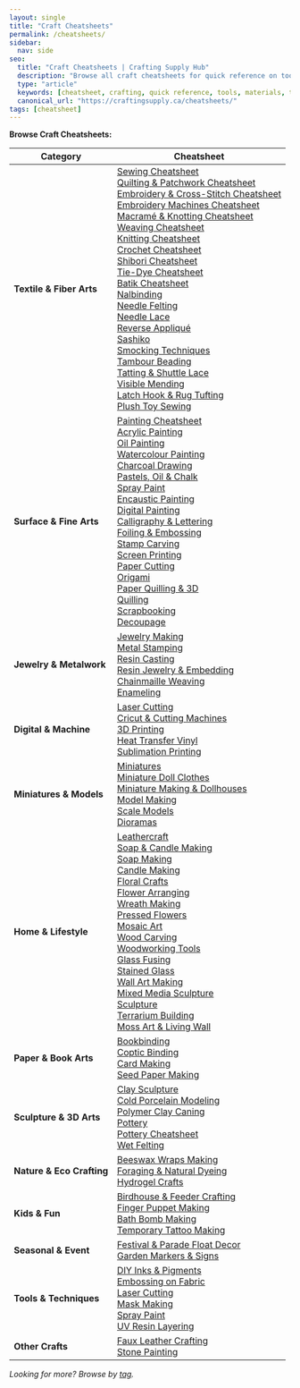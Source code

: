 ```yaml
---
layout: single
title: "Craft Cheatsheets"
permalink: /cheatsheets/
sidebar:
  nav: side
seo:
  title: "Craft Cheatsheets | Crafting Supply Hub"
  description: "Browse all craft cheatsheets for quick reference on tools, materials, and techniques."
  type: "article"
  keywords: [cheatsheet, crafting, quick reference, tools, materials, techniques]
  canonical_url: "https://craftingsupply.ca/cheatsheets/"
tags: [cheatsheet]
---
```

**Browse Craft Cheatsheets:**

| Category                | Cheatsheet                                                                 |
|------------------------ |---------------------------------------------------------------------------|
| **Textile & Fiber Arts**| [Sewing Cheatsheet](/cheatsheets/sewing-cheatsheet/) <br> [Quilting & Patchwork Cheatsheet](/cheatsheets/quilting-and-patchwork-cheatsheet/) <br> [Embroidery & Cross-Stitch Cheatsheet](/cheatsheets/embroidery-and-cross-stitch-cheatsheet/) <br> [Embroidery Machines Cheatsheet](/cheatsheets/embroidery-machines-cheatsheet/) <br> [Macramé & Knotting Cheatsheet](/cheatsheets/macrame-and-knotting-cheatsheet/) <br> [Weaving Cheatsheet](/cheatsheets/weaving/) <br> [Knitting Cheatsheet](/cheatsheets/knitting/) <br> [Crochet Cheatsheet](/cheatsheets/crochet/) <br> [Shibori Cheatsheet](/cheatsheets/shibori/) <br> [Tie-Dye Cheatsheet](/cheatsheets/tie-dye/) <br> [Batik Cheatsheet](/cheatsheets/batik/) <br> [Nalbinding](/cheatsheets/nalbinding/) <br> [Needle Felting](/cheatsheets/needle-felting/) <br> [Needle Lace](/cheatsheets/needle-lace/) <br> [Reverse Appliqué](/cheatsheets/reverse-applique/) <br> [Sashiko](/cheatsheets/sashiko/) <br> [Smocking Techniques](/cheatsheets/smocking-techniques/) <br> [Tambour Beading](/cheatsheets/tambour-beading/) <br> [Tatting & Shuttle Lace](/cheatsheets/tatting-shuttle-lace/) <br> [Visible Mending](/cheatsheets/visible-mending/) <br> [Latch Hook & Rug Tufting](/cheatsheets/latch-hook-rug-tufting/) <br> [Plush Toy Sewing](/cheatsheets/plush-toy-sewing/) |
| **Surface & Fine Arts** | [Painting Cheatsheet](/cheatsheets/painting-cheatsheet/) <br> [Acrylic Painting](/cheatsheets/acrylic-painting/) <br> [Oil Painting](/cheatsheets/oil-painting/) <br> [Watercolour Painting](/cheatsheets/watercolour-painting/) <br> [Charcoal Drawing](/cheatsheets/charcoal-drawing/) <br> [Pastels, Oil & Chalk](/cheatsheets/pastels-oil-chalk/) <br> [Spray Paint](/cheatsheets/spray-paint/) <br> [Encaustic Painting](/cheatsheets/encaustic-painting/) <br> [Digital Painting](/cheatsheets/digital-painting/) <br> [Calligraphy & Lettering](/cheatsheets/calligraphy-cheatsheet/) <br> [Foiling & Embossing](/cheatsheets/foiling-and-embossing-cheatsheet/) <br> [Stamp Carving](/cheatsheets/stamp-carving-cheatsheet/) <br> [Screen Printing](/cheatsheets/screen-printing/) <br> [Paper Cutting](/cheatsheets/paper-cutting-cheatsheet/) <br> [Origami](/cheatsheets/origami/) <br> [Paper Quilling & 3D](/cheatsheets/paper-quilling-3d/) <br> [Quilling](/cheatsheets/quilling/) <br> [Scrapbooking](/cheatsheets/scrapbooking/) <br> [Decoupage](/cheatsheets/decoupage/) |
| **Jewelry & Metalwork** | [Jewelry Making](/cheatsheets/jewelry-making-cheatsheet/) <br> [Metal Stamping](/cheatsheets/metal-stamping-cheatsheet/) <br> [Resin Casting](/cheatsheets/resin-casting-cheatsheet/) <br> [Resin Jewelry & Embedding](/cheatsheets/resin-jewelry-embedding/) <br> [Chainmaille Weaving](/cheatsheets/chainmaille-weaving/) <br> [Enameling](/cheatsheets/enameling/) |
| **Digital & Machine**   | [Laser Cutting](/cheatsheets/laser-cutting-cheatsheet/) <br> [Cricut & Cutting Machines](/cheatsheets/cricut-cheatsheet/) <br> [3D Printing](/cheatsheets/3d-printing-cheatsheet/) <br> [Heat Transfer Vinyl](/cheatsheets/heat-transfer-cheatsheet/) <br> [Sublimation Printing](/cheatsheets/sublimation-printing/) |
| **Miniatures & Models** | [Miniatures](/cheatsheets/miniatures/) <br> [Miniature Doll Clothes](/cheatsheets/miniature-doll-clothes/) <br> [Miniature Making & Dollhouses](/cheatsheets/miniature-making-and-dollhouses-cheatsheet/) <br> [Model Making](/cheatsheets/model-making/) <br> [Scale Models](/cheatsheets/scale-models/) <br> [Dioramas](/cheatsheets/dioramas/) |
| **Home & Lifestyle**    | [Leathercraft](/cheatsheets/leathercraft-cheatsheet/) <br> [Soap & Candle Making](/cheatsheets/soap-and-candle-making-cheatsheet/) <br> [Soap Making](/cheatsheets/soap-making/) <br> [Candle Making](/cheatsheets/candle-making/) <br> [Floral Crafts](/cheatsheets/floral-crafts/) <br> [Flower Arranging](/cheatsheets/flower-arranging/) <br> [Wreath Making](/cheatsheets/wreath-making/) <br> [Pressed Flowers](/cheatsheets/pressed-flowers/) <br> [Mosaic Art](/cheatsheets/mosaic-art/) <br> [Wood Carving](/cheatsheets/wood-carving/) <br> [Woodworking Tools](/cheatsheets/woodworking-tools-cheatsheet/) <br> [Glass Fusing](/cheatsheets/glass-fusing/) <br> [Stained Glass](/cheatsheets/stained-glass/) <br> [Wall Art Making](/cheatsheets/wall-art-making/) <br> [Mixed Media Sculpture](/cheatsheets/mixed-media-sculpture/) <br> [Sculpture](/cheatsheets/sculpture/) <br> [Terrarium Building](/cheatsheets/terrarium-building/) <br> [Moss Art & Living Wall](/cheatsheets/moss-art-living-wall/) |
| **Paper & Book Arts**   | [Bookbinding](/cheatsheets/bookbinding/) <br> [Coptic Binding](/cheatsheets/coptic-binding/) <br> [Card Making](/cheatsheets/card-making/) <br> [Seed Paper Making](/cheatsheets/seed-paper-making/) |
| **Sculpture & 3D Arts** | [Clay Sculpture](/cheatsheets/clay-sculpture/) <br> [Cold Porcelain Modeling](/cheatsheets/cold-porcelain-modeling/) <br> [Polymer Clay Caning](/cheatsheets/polymer-clay-caning/) <br> [Pottery](/cheatsheets/pottery/) <br> [Pottery Cheatsheet](/cheatsheets/pottery-cheatsheet/) <br> [Wet Felting](/cheatsheets/wet-felting/) |
| **Nature & Eco Crafting** | [Beeswax Wraps Making](/cheatsheets/beeswax-wraps-making/) <br> [Foraging & Natural Dyeing](/cheatsheets/foraging-natural-dyeing/) <br> [Hydrogel Crafts](/cheatsheets/hydrogel-crafts/) |
| **Kids & Fun**          | [Birdhouse & Feeder Crafting](/cheatsheets/birdhouse-feeder-crafting/) <br> [Finger Puppet Making](/cheatsheets/finger-puppet-making/) <br> [Bath Bomb Making](/cheatsheets/bath-bomb-making/) <br> [Temporary Tattoo Making](/cheatsheets/temporary-tattoo-making/) |
| **Seasonal & Event**    | [Festival & Parade Float Decor](/cheatsheets/festival-parade-float-decor/) <br> [Garden Markers & Signs](/cheatsheets/garden-markers-signs/) |
| **Tools & Techniques**  | [DIY Inks & Pigments](/cheatsheets/diy-inks-pigments/) <br> [Embossing on Fabric](/cheatsheets/embossing-on-fabric/) <br> [Laser Cutting](/cheatsheets/laser-cutting/) <br> [Mask Making](/cheatsheets/mask-making/) <br> [Spray Paint](/cheatsheets/spray-paint/) <br> [UV Resin Layering](/cheatsheets/uv-resin-layering/) |
| **Other Crafts**        | [Faux Leather Crafting](/cheatsheets/faux-leather-crafting/) <br> [Stone Painting](/cheatsheets/stone-painting/) |

*Looking for more? Browse by [tag](/tags/cheatsheet/).*
